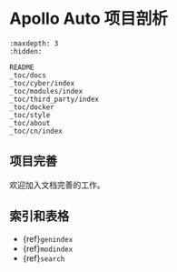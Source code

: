 # Apollo Auto 项目剖析

```{toctree}
:maxdepth: 3
:hidden:

README
_toc/docs
_toc/cyber/index
_toc/modules/index
_toc/third_party/index
_toc/docker
_toc/style
_toc/about
_toc/cn/index
```

## 项目完善

欢迎加入文档完善的工作。

## 索引和表格

* {ref}`genindex`
* {ref}`modindex`
* {ref}`search`
